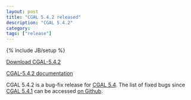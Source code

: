 ```yaml
---
layout: post
title: "CGAL 5.4.2 released"
description: "CGAL 5.4.2"
category:
tags: ["release"]
---
```

{% include JB/setup %}

<i class="bi bi-arrow-down-circle"></i>
<a href="https://github.com/CGAL/cgal/releases/tag/v5.4.2">Download CGAL-5.4.2</a>

<i class="bi bi-book"></i>
<a href="https://doc.cgal.org/5.4.2/Manual/index.html">CGAL-5.4.2 documentation</a>

<p>CGAL 5.4.2 is a bug-fix release for <a href="../../../../2022/01/31/cgal54">CGAL 5.4</a>.
The list of fixed bugs since <a href="../../../../2022/06/06/cgal541">CGAL 5.4.1</a>
can be accessed <a href="https://github.com/CGAL/cgal/issues?q=label%3AMerged_in_5.4.2+-label%3AMerged_in_5.4.1">on Github</a>.</p>
